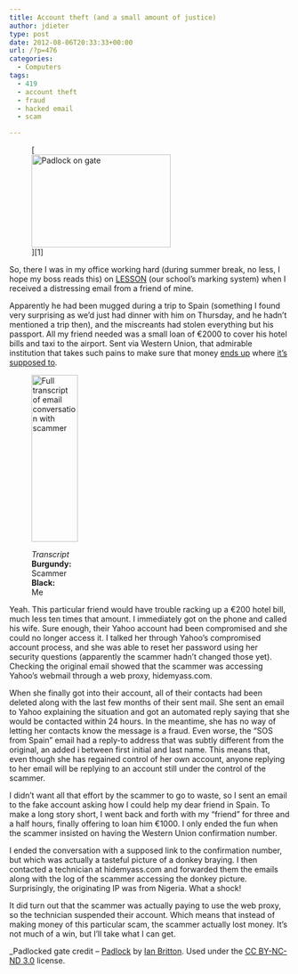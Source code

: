 ```yaml
---
title: Account theft (and a small amount of justice)
author: jdieter
type: post
date: 2012-08-06T20:33:33+00:00
url: /?p=476
categories:
  - Computers
tags:
  - 419
  - account theft
  - fraud
  - hacked email
  - scam

---
```

<figure id="attachment_487" style="max-width: 250px" class="wp-caption alignright">[<img src="http://cedarandthistle.files.wordpress.com/2012/08/padlock.jpg?w=250" alt="Padlock on gate" title="Padlock" width="250" height="167" class="size-medium wp-image-487" srcset="/images/2012/08/padlock.jpg 900w, /images/2012/08/padlock-300x200.jpg 300w, /images/2012/08/padlock-768x512.jpg 768w" sizes="(max-width: 250px) 100vw, 250px" />][1]<figcaption class="wp-caption-text"> </figcaption></figure> 

So, there I was in my office working hard (during summer break, no less, I hope my boss reads this) on <a href="http://github.com/lesbg/lesson-backend" target="_blank">LESSON</a> (our school&#8217;s marking system) when I received a distressing email from a friend of mine.

Apparently he had been mugged during a trip to Spain (something I found very surprising as we&#8217;d just had dinner with him on Thursday, and he hadn&#8217;t mentioned a trip then), and the miscreants had stolen everything but his passport. All my friend needed was a small loan of €2000 to cover his hotel bills and taxi to the airport. Sent via Western Union, that admirable institution that takes such pains to make sure that money <a href="http://www.courthousenews.com/2010/04/07/26193.htm" target="_blank">ends up</a> where <a href="http://www.complaints.com/2009/october/6/WESTERN_UNION_LOST_MONEY_AND_WONT_DO_ANYTHING_216898.htm" target="_blank">it&#8217;s supposed to</a>.<figure id="attachment_477" style="max-width: 83px" class="wp-caption alignleft">

[<img src="http://cedarandthistle.files.wordpress.com/2012/08/scam.png?w=83" alt="Full transcript of email conversation with scammer" title="Scammer transcript" width="83" height="300" class="size-medium wp-image-477" />][2]<figcaption class="wp-caption-text">_Transcript_  
**Burgundy:**  
Scammer  
**Black:**   
Me</figcaption></figure> 

Yeah. This particular friend would have trouble racking up a €200 hotel bill, much less ten times that amount. I immediately got on the phone and called his wife. Sure enough, their Yahoo account had been compromised and she could no longer access it. I talked her through Yahoo&#8217;s compromised account process, and she was able to reset her password using her security questions (apparently the scammer hadn&#8217;t changed those yet). Checking the original email showed that the scammer was accessing Yahoo&#8217;s webmail through a web proxy, hidemyass.com.

When she finally got into their account, all of their contacts had been deleted along with the last few months of their sent mail. She sent an email to Yahoo explaining the situation and got an automated reply saying that she would be contacted within 24 hours. In the meantime, she has no way of letting her contacts know the message is a fraud. Even worse, the &#8220;SOS from Spain&#8221; email had a reply-to address that was subtly different from the original, an added i between first initial and last name. This means that, even though she has regained control of her own account, anyone replying to her email will be replying to an account still under the control of the scammer.

I didn&#8217;t want all that effort by the scammer to go to waste, so I sent an email to the fake account asking how I could help my dear friend in Spain. To make a long story short, I went back and forth with my &#8220;friend&#8221; for three and a half hours, finally offering to loan him €1000. I only ended the fun when the scammer insisted on having the Western Union confirmation number.

I ended the conversation with a supposed link to the confirmation number, but which was actually a tasteful picture of a donkey braying. I then contacted a technician at hidemyass.com and forwarded them the emails along with the log of the scammer accessing the donkey picture. Surprisingly, the originating IP was from Nigeria. What a shock!

It did turn out that the scammer was actually paying to use the web proxy, so the technician suspended their account. Which means that instead of making money of this particular scam, the scammer actually lost money. It&#8217;s not much of a win, but I&#8217;ll take what I can get.

_Padlocked gate credit &#8211; [Padlock][3] by [Ian Britton][4]. Used under the [CC BY-NC-ND 3.0][5] license.</p>

 [1]: http://cedarandthistle.files.wordpress.com/2012/08/padlock.jpg
 [2]: http://cedarandthistle.files.wordpress.com/2012/08/scam.png
 [3]: http://www.freefoto.com/preview/9911-03-3621/Padlock
 [4]: http://www.ianbritton.co.uk/
 [5]: http://creativecommons.org/licenses/by-nc-nd/3.0/